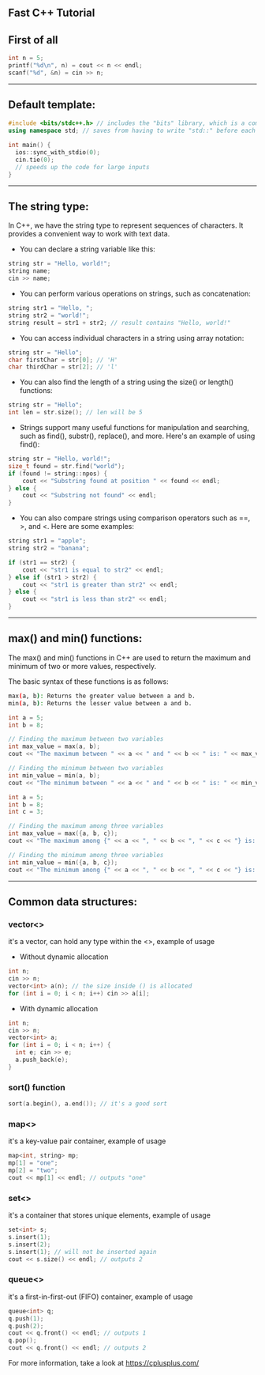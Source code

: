 ## Fast C++ Tutorial

## First of all
```c++
int n = 5;
printf("%d\n", n) = cout << n << endl;
scanf("%d", &n) = cin >> n;
```
---------
## Default template:

```c++
#include <bits/stdc++.h> // includes the "bits" library, which is a compilation of many C++ libraries;
using namespace std; // saves from having to write "std::" before each standard library function
  
int main() {
  ios::sync_with_stdio(0);
  cin.tie(0);
  // speeds up the code for large inputs
}
```
---------
## The string type:
In C++, we have the string type to represent sequences of characters. It provides a convenient way to work with text data.
- You can declare a string variable like this:

```c++
string str = "Hello, world!";
string name;
cin >> name;
```

- You can perform various operations on strings, such as concatenation:

```c++
string str1 = "Hello, ";
string str2 = "world!";
string result = str1 + str2; // result contains "Hello, world!"
```
- You can access individual characters in a string using array notation:

```c++
string str = "Hello";
char firstChar = str[0]; // 'H'
char thirdChar = str[2]; // 'l'
```
- You can also find the length of a string using the size() or length() functions:
```c++
string str = "Hello";
int len = str.size(); // len will be 5
```

- Strings support many useful functions for manipulation and searching, such as find(), substr(), replace(), and more. Here's an example of using find():

```c++
string str = "Hello, world!";
size_t found = str.find("world");
if (found != string::npos) {
    cout << "Substring found at position " << found << endl;
} else {
    cout << "Substring not found" << endl;
}
```
- You can also compare strings using comparison operators such as ==, >, and <. Here are some examples:
```c++
string str1 = "apple";
string str2 = "banana";

if (str1 == str2) {
    cout << "str1 is equal to str2" << endl;
} else if (str1 > str2) {
    cout << "str1 is greater than str2" << endl;
} else {
    cout << "str1 is less than str2" << endl;
}
```
---------
## max() and min() functions:
The max() and min() functions in C++ are used to return the maximum and minimum of two or more values, respectively.

The basic syntax of these functions is as follows:

```bash
max(a, b): Returns the greater value between a and b.
min(a, b): Returns the lesser value between a and b.
```

```c++
int a = 5;
int b = 8;

// Finding the maximum between two variables
int max_value = max(a, b);
cout << "The maximum between " << a << " and " << b << " is: " << max_value << endl;

// Finding the minimum between two variables
int min_value = min(a, b);
cout << "The minimum between " << a << " and " << b << " is: " << min_value << endl;
```

```c++
int a = 5;
int b = 8;
int c = 3;

// Finding the maximum among three variables
int max_value = max({a, b, c});
cout << "The maximum among {" << a << ", " << b << ", " << c << "} is: " << max_value << endl;

// Finding the minimum among three variables
int min_value = min({a, b, c});
cout << "The minimum among {" << a << ", " << b << ", " << c << "} is: " << min_value << endl;
```
---------
## Common data structures:
### vector<>
it's a vector, can hold any type within the <>, example of usage

- Without dynamic allocation
```c++
int n;
cin >> n;
vector<int> a(n); // the size inside () is allocated
for (int i = 0; i < n; i++) cin >> a[i];
```
- With dynamic allocation
```c++
int n;
cin >> n;
vector<int> a;
for (int i = 0; i < n; i++) {
  int e; cin >> e;
  a.push_back(e);
}
```

### sort() function
```c++
sort(a.begin(), a.end()); // it's a good sort
```
### map<>
it's a key-value pair container, example of usage

```c++
map<int, string> mp;
mp[1] = "one";
mp[2] = "two";
cout << mp[1] << endl; // outputs "one"
```
### set<>
it's a container that stores unique elements, example of usage

```c++
set<int> s;
s.insert(1);
s.insert(2);
s.insert(1); // will not be inserted again
cout << s.size() << endl; // outputs 2
```
### queue<>
it's a first-in-first-out (FIFO) container, example of usage
```c++
queue<int> q;
q.push(1);
q.push(2);
cout << q.front() << endl; // outputs 1
q.pop();
cout << q.front() << endl; // outputs 2
```
For more information, take a look at https://cplusplus.com/
